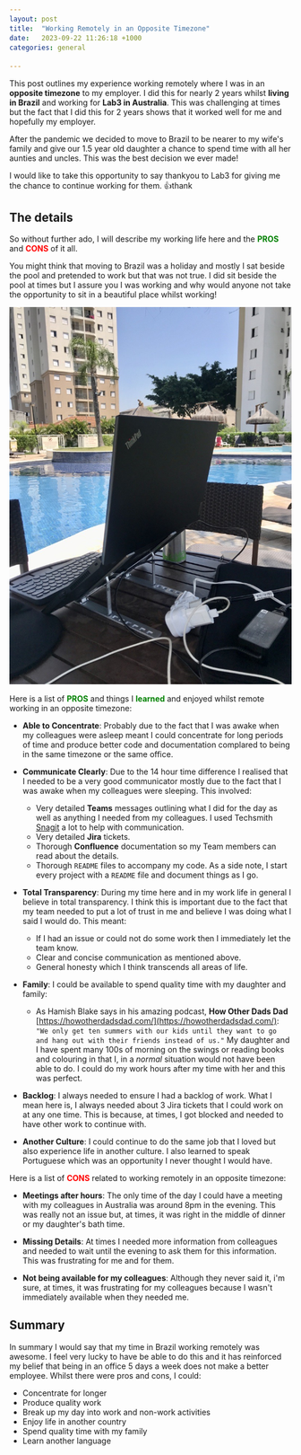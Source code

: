 ```yaml
---
layout: post
title:  "Working Remotely in an Opposite Timezone"
date:   2023-09-22 11:26:18 +1000
categories: general

---
```


This post outlines my experience working remotely where I was in an **opposite timezone** to my employer. I did this for nearly 2 years whilst **living in Brazil** and working for **Lab3 in Australia**. This was challenging at times but the fact that I did this for 2 years shows that it worked well for me and hopefully my employer.

After the pandemic we decided to move to Brazil to be nearer to my wife's family and give our 1.5 year old daughter a chance to spend time with all her aunties and uncles. This was the best decision we ever made!

I would like to take this opportunity to say thankyou to Lab3 for giving me the chance to continue working for them. 👍thank

## The details

So without further ado, I will describe my working life here and the <span style="color: green;">**PROS**</span> and <span style="color: red;">**CONS**</span> of it all.

You might think that moving to Brazil was a holiday and mostly I sat beside the pool and pretended to work but that was not true. I did sit beside the pool at times but I assure you I was working and why would anyone not take the opportunity to sit in a beautiful place whilst working!

![My office](../assets/working_by_the_pool.png)

Here is a list of <span style="color: green;">**PROS**</span> and things I <span style="color: green;">**learned**</span> and enjoyed whilst remote working in an opposite timezone:

* **Able to Concentrate**: Probably due to the fact that I was awake when my colleagues were asleep meant I could concentrate for long periods of time and produce better code and documentation complared to being in the same timezone or the same office.

* **Communicate Clearly**: Due to the 14 hour time difference I realised that I needed to be a very good communicator mostly due to the fact that I was awake when my colleagues were sleeping. This involved:

  * Very detailed **Teams** messages outlining what I did for the day as well as anything I needed from my colleagues. I used Techsmith [Snagit](https://www.techsmith.com/screen-capture.html) a lot to help with communication.
  * Very detailed **Jira** tickets.
  * Thorough **Confluence** documentation so my Team members can read about the details.
  * Thorough `README` files to accompany my code. As a side note, I start every project with a `README` file and document things as I go.

* **Total Transparency**: During my time here and in my work life in general I believe in total transparency. I think this is important due to the fact that my team needed to put a lot of trust in me and believe I was doing what I said I would do. This meant:
  
  * If I had an issue or could not do some work then I immediately let the team know.
  * Clear and concise communication as mentioned above.
  * General honesty which I think transcends all areas of life.

* **Family**: I could be available to spend quality time with my daughter and family: 
  * As Hamish Blake says in his amazing podcast, **How Other Dads Dad** [https://howotherdadsdad.com/](https://howotherdadsdad.com/): `"We only get ten summers with our kids until they want to go and hang out with their friends instead of us."` My daughter and I have spent many 100s of morning on the swings or reading books and colouring in that I, in a *normal* situation would not have been able to do. I could do my work hours after my time with her and this was perfect.

* **Backlog**: I always needed to ensure I had a backlog of work. What I mean here is, I always needed about 3 Jira tickets that I could work on at any one time. This is because, at times, I got blocked and needed to have other work to continue with.

* **Another Culture**: I could continue to do the same job that I loved but also experience life in another culture. I also learned to speak Portuguese which was an opportunity I never thought I would have.

Here is a list of <span style="color: red;">**CONS**</span> related to working remotely in an opposite timezone:

* **Meetings after hours**: The only time of the day I could have a meeting with my colleagues in Australia was around 8pm in the evening. This was really not an issue but, at times, it was right in the middle of dinner or my daughter's bath time.

* **Missing Details**: At times I needed more information from colleagues and needed to wait until the evening to ask them for this information. This was frustrating for me and for them.

* **Not being available for my colleagues**: Although they never said it, i'm sure, at times, it was frustrating for my colleagues because I wasn't immediately available when they needed me.

## Summary

In summary I would say that my time in Brazil working remotely was awesome. I feel very lucky to have be able to do this and it has reinforced my belief that being in an office 5 days a week does not make a better employee. Whilst there were pros and cons, I could:

* Concentrate for longer
* Produce quality work
* Break up my day into work and non-work activities
* Enjoy life in another country
* Spend quality time with my family
* Learn another language
